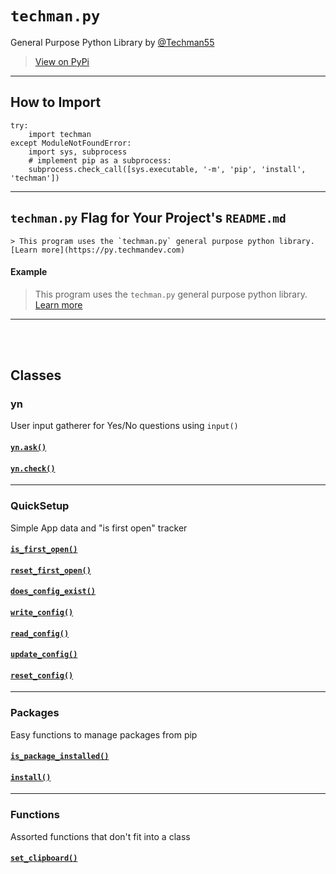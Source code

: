 # `techman.py`

General Purpose Python Library by [@Techman55](https://github.com/Techman55)

> [View on PyPi](https://pypi.org/project/techman)

----

## How to Import

```
try:
    import techman
except ModuleNotFoundError:
    import sys, subprocess
    # implement pip as a subprocess:
    subprocess.check_call([sys.executable, '-m', 'pip', 'install', 'techman'])
```

----

## `techman.py` Flag for Your Project's `README.md`

```
> This program uses the `techman.py` general purpose python library. [Learn more](https://py.techmandev.com)
```

#### Example

> This program uses the `techman.py` general purpose python library. [Learn more](https://py.techmandev.com)


-----
<br><br>

## Classes


### yn

User input gatherer for Yes/No questions using `input()`

#### [`yn.ask()`](docs/yn/ask.md)
#### [`yn.check()`](docs/yn/check.md)

---

### QuickSetup

Simple App data and "is first open" tracker

#### [`is_first_open()`]()

#### [`reset_first_open()`]()

#### [`does_config_exist()`]()

#### [`write_config()`]()

#### [`read_config()`]()

#### [`update_config()`]()

#### [`reset_config()`]()


---

### Packages

Easy functions to manage packages from pip

#### [`is_package_installed()`]()

#### [`install()`]()

---
### Functions

Assorted functions that don't fit into a class

#### [`set_clipboard()`]()
